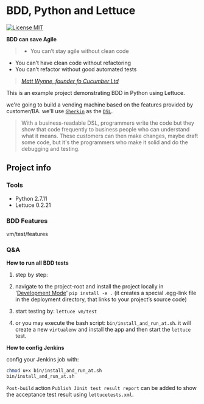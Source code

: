 BDD, Python and Lettuce
=============

[![License MIT](https://img.shields.io/badge/License-MIT-blue.svg "MIT")](https://github.com/guoliang-dev/bdd-python/blob/master/LICENSE)

**BDD can save Agile**
> - You can’t stay agile without clean code
- You can’t have clean code without refactoring
- You can’t refactor without good automated tests

> _[Matt Wynne, founder fo Cucumber Ltd](https://www.infoq.com/news/2015/03/bdd-save-agile)_

This is an example project demonstrating BDD in Python using Lettuce. 

we're going to build a vending machine based on the features provided by customer/BA. we'll use [`Gherkin`](https://github.com/cucumber/cucumber/wiki/Gherkin) as the [`DSL`](http://martinfowler.com/bliki/BusinessReadableDSL.html). 
> With a business-readable DSL, programmers write the code but they show that code frequently to business people who can understand what it means. These customers can then make changes, maybe draft some code, but it's the programmers who make it solid and do the debugging and testing.



## Project info

### Tools

- Python 2.7.11
- Lettuce 0.2.21


### BDD Features

vm/test/features

### Q&A
**How to run all BDD tests**

1. step by step:
  1. navigate to the project-root and install the project locally in '[Development Mode](https://pythonhosted.org/setuptools/setuptools.html#development-mode)'
 ```pip install -e .``` (it creates a special .egg-link file in the deployment directory, that links to your project’s source code)

  2. start testing by:  ```lettuce vm/test```

2. or you may execute the bash script: `bin/install_and_run_at.sh`. it will create a new `virtualenv` and install the app and then start the `lettuce` test. 

**How to config Jenkins**

config your Jenkins job with:
```bash
chmod u+x bin/install_and_run_at.sh
bin/install_and_run_at.sh
```

`Post-build` action `Publish JUnit test result report` can be added to show the acceptance test result using `lettucetests.xml`. 
